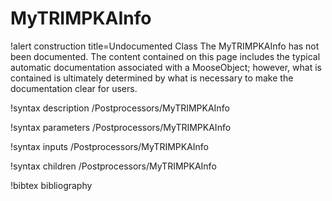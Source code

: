 <!-- MOOSE Documentation Stub: Remove this when content is added. -->

# MyTRIMPKAInfo

!alert construction title=Undocumented Class
The MyTRIMPKAInfo has not been documented. The content contained on this page includes the
typical automatic documentation associated with a MooseObject; however, what is contained is
ultimately determined by what is necessary to make the documentation clear for users.

!syntax description /Postprocessors/MyTRIMPKAInfo

!syntax parameters /Postprocessors/MyTRIMPKAInfo

!syntax inputs /Postprocessors/MyTRIMPKAInfo

!syntax children /Postprocessors/MyTRIMPKAInfo

!bibtex bibliography
